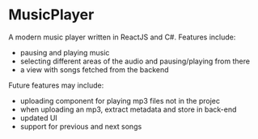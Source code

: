 # MusicPlayer

A modern music player written in ReactJS and C#. Features include:
- pausing and playing music
- selecting different areas of the audio and pausing/playing from there
- a view with songs fetched from the backend

Future features may include:
- uploading component for playing mp3 files not in the projec
- when uploading an mp3, extract metadata and store in back-end
- updated UI
- support for previous and next songs
